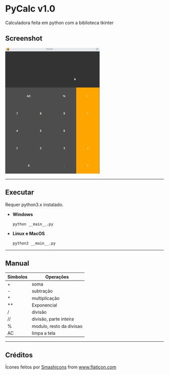 # PyCalc v1.0
Calculadora feita em python com a biblioteca tkinter
## Screenshot
<img src=screenshots/pycalc.gif/ height=400 width=300>

----------------------------
## Executar

Requer python3.x instalado.

* **Windows**

  ```
  python __main__.py
  ```
* **Linux e MacOS**

  ```
  python3 __main__.py
  ```
----------------------------
## Manual

|Símbolos| Operações|
|--------|----------|
| + | soma  |
| - |subtração|
| * |multiplicação|
| **  |Exponencial|
| / |divisão|
| // |divisão, parte inteira|
|%|modulo, resto da divisao|
|AC|limpa a tela|

----------------------------
## Créditos
<div>Ícones feitos por <a href="https://www.flaticon.com/br/autores/smashicons" title="Smashicons">Smashicons</a> from <a href="https://www.flaticon.com/br/" title="Flaticon">www.flaticon.com</a></div>
